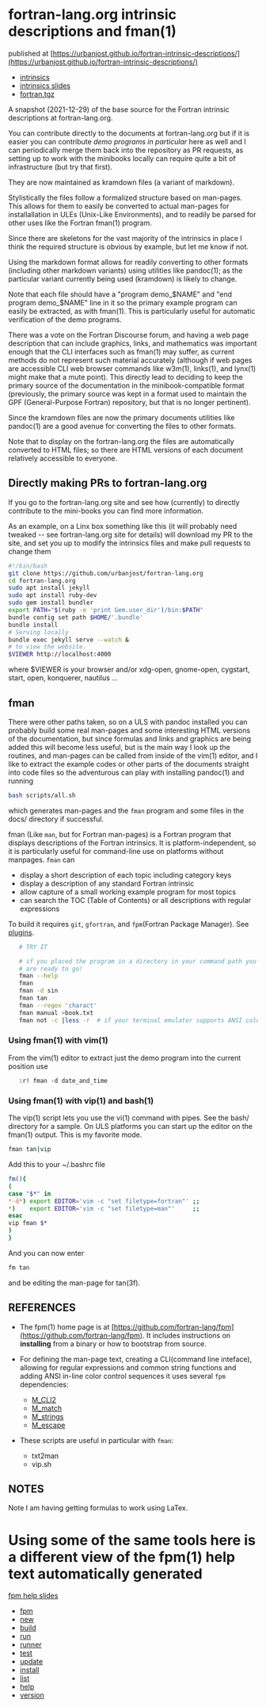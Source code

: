 # fortran-lang.org intrinsic descriptions and fman(1)
published at
[https://urbanjost.github.io/fortran-intrinsic-descriptions/](https://urbanjost.github.io/fortran-intrinsic-descriptions/)

- [intrinsics](docs/intrinsics.md)
- [intrinsics slides](docs/intrinsics_slidy.html)
- [fortran.tgz](docs/fortran.tgz)


A snapshot (2021-12-29) of the base source for the Fortran intrinsic
descriptions at fortran-lang.org.

You can contribute directly to the documents at fortran-lang.org but if
it is easier you can contribute _demo programs in particular_ here as
well and I can periodically merge them back into the repository as PR
requests, as setting up to work with the minibooks locally can require
quite a bit of infrastructure (but try that first).

They are now maintained as kramdown files (a variant of markdown).

Stylistically the files follow a formalized structure based on man-pages.
This allows for them to easily be converted to actual man-pages for
installallation in ULEs (Unix-Like Environments), and to readily be
parsed for other uses like the Fortran fman(1) program.

Since there are skeletons for the vast majority of the intrinsics in
place I think the required structure is obvious by example, but let me
know if not.

Using the markdown format allows for readily converting to other formats
(including other markdown variants) using utilities like pandoc(1); as the
particular variant currently being used (kramdown) is likely to change.

Note that each file should have a "program demo_$NAME" and "end program
demo_$NAME" line in it so the primary example program can easily be
extracted, as with fman(1). This is particularly useful for automatic
verification of the demo programs.

There was a vote on the Fortran Discourse forum, and having a web
page description that can include graphics, links, and mathematics was
important enough that the CLI interfaces such as fman(1) may suffer,
as current methods do not represent such material accurately (although
if web pages are accessible CLI web browser commands like w3m(1),
links(1), and lynx(1) might make that a mute point). This directly
lead to deciding to keep the primary source of the documentation in the
minibook-compatible format (previously, the primary source was kept in
a format used to maintain the GPF (General-Purpose Fortran) repository,
but that is no longer pertinent).

Since the kramdown files are now the primary documents utilities like
pandoc(1) are a good avenue for converting the files to other formats.

Note that to display on the fortran-lang.org the files are automatically
converted to HTML files; so there are HTML versions of each document
relatively accessible to everyone.

## Directly making PRs to fortran-lang.org

If you go to the fortran-lang.org site and see how (currently) to
directly contribute to the mini-books you can find more information.

As an example, on a Linx box something like this (it will probably need
tweaked -- see fortran-lang.org site for details) will download my PR
to the site, and set you up to modify the intrinsics files and make pull
requests to change them

```bash
#!/bin/bash
git clone https://github.com/urbanjost/fortran-lang.org
cd fortran-lang.org
sudo apt install jekyll
sudo apt install ruby-dev
sudo gem install bundler
export PATH="$(ruby -e 'print Gem.user_dir')/bin:$PATH"
bundle config set path $HOME/'.bundle'
bundle install
# Serving locally
bundle exec jekyll serve --watch &
# to view the website.
$VIEWER http://localhost:4000
```

where $VIEWER is your browser and/or xdg-open, gnome-open, cygstart,
start, open, konquerer, nautilus ...

## fman

There were other paths taken, so on a ULS with pandoc installed you can
probably build some real man-pages and some interesting HTML versions of
the documentation, but since formulas and links and graphics are being
added this will become less useful, but is the main way I look up the
routines, and man-pages can be called from inside of the vim(1) editor,
and I like to extract the example codes or other parts of the documents
straight into code files so the adventurous can play with installing
pandoc(1) and running

```bash
bash scripts/all.sh
```

which generates man-pages and the `fman` program and some files in the docs/ directory
if successful.

fman (Like `man`, but for Fortran man-pages) is a Fortran program
that displays descriptions of the Fortran intrinsics.  It is
platform-independent, so it is particularly useful for command-line use
on platforms without manpages. `fman` can

   + display a short description of each topic including category keys
   + display a description of any standard Fortran intrinsic
   + allow capture of a small working example program for most topics
   + can search the TOC (Table of Contents) or all descriptions with regular expressions

To build it requires `git`, `gfortran`, and `fpm`(Fortran Package Manager).
See [plugins](https://github.com/urbanjost/plugins).

```bash
   # TRY IT

   # if you placed the program in a directory in your command path you
   # are ready to go!
   fman --help
   fman
   fman -d sin
   fman tan
   fman --regex 'charact'
   fman manual >book.txt
   fman not -c |less -r  # if your terminal emulator supports ANSI color control sequences
```
### Using fman(1) with vim(1)

From the vim(1) editor to extract just the demo program
into the current position use
```text
   :r! fman -d date_and_time
```

### Using fman(1) with vip(1) and bash(1)

The vip(1) script lets you use the vi(1) command with pipes.  See the
bash/ directory for a sample. On ULS platforms you can start up the editor
on the fman(1) output. This is my favorite mode.

```bash
fman tan|vip
```
Add this to your ~/.bashrc file
```bash
fm(){
(
case "$*" in
*-d*) export EDITOR='vim -c "set filetype=fortran"' ;;
*)    export EDITOR='vim -c "set filetype=man"'     ;;
esac
vip fman $*
)
}
```
And you can now enter
```bash
fm tan
```
and be editing the man-page for tan(3f).

## REFERENCES

 + The fpm(1) home page is at [https://github.com/fortran-lang/fpm](https://github.com/fortran-lang/fpm).
   It includes instructions on **installing** from a binary or how to bootstrap from source.

 + For defining the man-page text, creating a CLI(command line inteface), allowing for regular
   expressions and common string functions and adding ANSI in-line color control sequences
   it uses several `fpm` dependencies:
    + [M_CLI2](https://github.com/urbanjost/M_CLI2.git)
    + [M_match](https://github.com/urbanjost/M_match.git)
    + [M_strings](https://github.com/urbanjost/M_strings.git)
    + [M_escape](https://github.com/urbanjost/M_escape.git)
  + These scripts are useful in particular with `fman`:
    + txt2man
    + vip.sh

## NOTES

Note I am having getting formulas to work using LaTex.
# Using some of the same tools here is a different view of the fpm(1) help text automatically generated
[fpm help slides](fpm_slidy.html)

- [fpm](docs/fpm.md)
- [new](docs/new.md)
- [build](docs/build.md)
- [run](docs/run.md)
- [runner](docs/runner.md)
- [test](docs/test.md)
- [update](docs/update.md)
- [install](docs/install.md)
- [list](docs/list.md)
- [help](docs/help.md)
- [version](docs/version.md)
